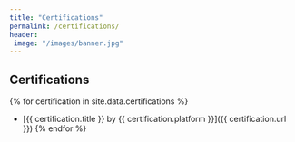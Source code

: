 ```yaml
---
title: "Certifications"
permalink: /certifications/
header: 
 image: "/images/banner.jpg"
---
```



## Certifications

{% for certification in site.data.certifications %}
- [{{ certification.title }} by {{ certification.platform }}]({{ certification.url }})
{% endfor %}
